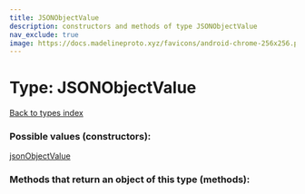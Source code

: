 ```yaml
---
title: JSONObjectValue
description: constructors and methods of type JSONObjectValue
nav_exclude: true
image: https://docs.madelineproto.xyz/favicons/android-chrome-256x256.png
---
```

# Type: JSONObjectValue
[Back to types index](index.html)



### Possible values (constructors):

[jsonObjectValue](/API_docs/constructors/jsonObjectValue.html)  



### Methods that return an object of this type (methods):



